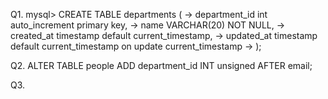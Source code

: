 Q1.
mysql> CREATE TABLE departments (
    -> department_id int auto_increment primary key,
    -> name VARCHAR(20) NOT NULL,
    -> created_at timestamp default current_timestamp,
    -> updated_at timestamp default current_timestamp on update current_timestamp
    -> );

Q2.
ALTER TABLE people ADD department_id INT unsigned AFTER email;

Q3.

